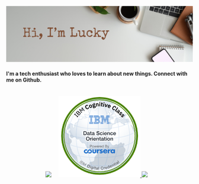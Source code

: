 <img align='justify' src='/Github_banner.png ' title="header">
<!-- You can create your own header images using Canva, it has a lot of templates. If you do, use the following link https://www.canva.com/join/celeriac-tread-jellyfish -->

#### I'm a tech enthusiast who loves to learn about new things. Connect with me on Github.
<!-- <br>
<div align='center'>

[![Shrikant's GitHub stats](https://github-readme-stats.vercel.app/api?username=StrixV54&show=prs_merged,prs_merged_percentage&hide=grade&show_icons=true&theme=city_lights)](https://github.com/anuraghazra/github-readme-stats)

[![My Skills](https://skillicons.dev/icons?i=js,html,css,wasm)](https://skillicons.dev)

</div> -->
<br>
<!-- 
<img align='left' src="https://github-readme-stats.vercel.app/api/top-langs/?username=Strixv54&layout=compact&count_private=true&show_icons=true&theme=tokyonight&langs_count=6&hide_border=true" alt="language stats" title="language stats"/> -->
<div align='center'>
<img src='https://media.giphy.com/media/TvLuZ00OIADoQ/giphy.gif' width="220"> &nbsp; &nbsp;  
    
<a href=”https://www.credly.com/earner/earned/badge/d6e546ff-8ebd-4bc4-bf3e-6a7dab97cc11/”>
    <img align='justify' src='/data-science-orientation.png ' title="Badge" width="220">
</a>
<img src='https://media.giphy.com/media/bGgsc5mWoryfgKBx1u/giphy.gif' width="165"> &nbsp; &nbsp;
</div>

<!-- <table cellpadding="0%" cellspacing="0%" border="0" align="center">
    <tr cellpadding="0%" cellspacing="0%" border="0">
        <td cellpadding="0%" cellspacing="0%" border="0" style="border-collapse:collapse;border:none" align="center">
        <img style="border-radius:50%" src="/comp.png" title="Shrikant" height="300"/>
        </td>
        <td cellpadding="0%" cellspacing="0%" border="0" style="border-collapse:collapse;border:none;width:100%" align="justify">
        <p>Software Engineer | Designer | Developer </p>
        <p></p>
        <p>Feel Free to mess around.</p>
        <p>Student</p>
        </td>
    </tr>
</table> -->

#

<div align="center">


</div>

<!-- ------------ -->
